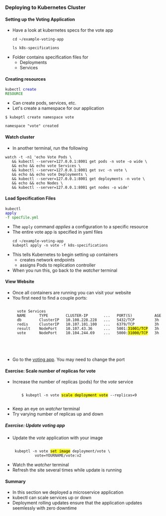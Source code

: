 ### Deploying to Kubernetes Cluster



#### Setting up the Voting Application
* Have a look at kubernetes specs for the vote app
   ```
   cd ~/example-voting-app
   ```
   ```
   ls k8s-specifications
   ```
* Folder contains specification files for 
   + Deployments
   + Services


#### Creating resources
<code>kubectl </code><code style="color:blue;">create </code><code style="color:green;">RESOURCE</code>
* Can create pods, services, etc. <!-- .element: class="fragment" data-fragment-index="0" -->
* Let's create a namespace for our application <!-- .element: class="fragment" data-fragment-index="1" -->

```
$ kubeptl create namespace vote
```
<!-- .element: class="fragment" data-fragment-index="2" -->
```
namespace "vote" created
```
<!-- .element: class="fragment" data-fragment-index="3" -->


#### Watch cluster
* In another terminal, run the following

```
watch -t -n1 'echo Vote Pods \
   && kubectl --server=127.0.0.1:8001 get pods -n vote -o wide \
   && echo && echo vote Services \
   && kubectl --server=127.0.0.1:8001 get svc -n vote \
   && echo && echo vote Deployments \
   && kubectl --server=127.0.0.1:8001 get deployments -n vote \
   && echo && echo Nodes \
   && kubectl --server=127.0.0.1:8001 get nodes -o wide'
```



#### Load Specification Files
<code>kubectl </code><code style="color:blue;">apply</code><code style="color:green;"> -f specfile.yml</code>

* The <!-- .element: class="fragment" data-fragment-index="0" -->`apply` command _applies_ a configuration to a specific resource
*  <!-- .element: class="fragment" data-fragment-index="1" -->The entire vote app is specified in yaml files
   ```
   cd ~/example-voting-app
   kubeptl apply -n vote -f k8s-specifications
   ```
* <!-- .element: class="fragment" data-fragment-index="2" -->This tells Kubernetes to begin setting up containers
   + creates network endpoints
   + assigns Pods to replication controller
* When you run this, go back to the <!-- .element: class="fragment" data-fragment-index="3" -->_watcher_ terminal



#### View Website
* Once all containers are running you can visit your website
* You first need to find a couple ports:
   <pre><code data-trim data-noescape>
	vote Services
	NAME      TYPE        CLUSTER-IP       ...   PORT(S)          AGE
	db        ClusterIP   10.108.228.228   ...   5432/TCP         3h
	redis     ClusterIP   10.107.101.100   ...   6379/TCP         3h
	result    NodePort    10.107.43.36     ...   5001:<mark>31001/TCP</mark>   3h
	vote      NodePort    10.104.244.69    ...   5000:<mark>31000/TCP</mark>   3h
</code></pre> <!-- .element: style="font-size:13pt;" -->
* Go to the [voting app](http://voting.appl:31000). You may need to
  change the port


#### Exercise: Scale number of replicas for vote

* Increase the number of replicas (pods) for the _vote_ service
   <pre class="fragment" data-fragment-index="0"><code data-trim data-noescape>
      $ kubeptl -n vote <mark>scale deployment vote</mark> --replicas=9
    </code></pre>
* Keep an eye on <!-- .element: class="fragment" data-fragment-index="1" -->_watcher_ terminal 
* Try varying number of replicas up and down<!-- .element: class="fragment" data-fragment-index="2" -->



##### Exercise:  Update voting app
* Update the _vote_ application with your image
   <pre><code data-trim data-noescape>
   kubeptl -n vote <mark>set image</mark> deployment/vote \
            vote=YOURNAME/vote:v2
  </code></pre>
* Watch the _watcher_ terminal
* Refresh the site several times while update is running


#### Summary
* In this section we deployed a microservice application
* kubectl can scale services up or down
* Deployment rolling updates ensure that the application updates seemlessly
  with zero downtime
